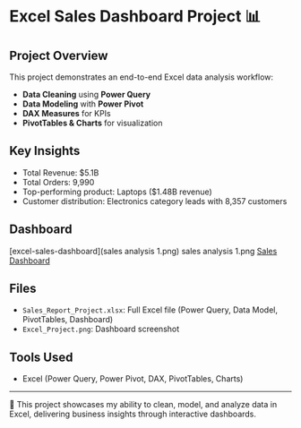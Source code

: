 # Excel Sales Dashboard Project 📊

## Project Overview
This project demonstrates an end-to-end Excel data analysis workflow:
- **Data Cleaning** using **Power Query**
- **Data Modeling** with **Power Pivot**
- **DAX Measures** for KPIs
- **PivotTables & Charts** for visualization

## Key Insights
- Total Revenue: $5.1B  
- Total Orders: 9,990  
- Top-performing product: Laptops ($1.48B revenue)  
- Customer distribution: Electronics category leads with 8,357 customers  

## Dashboard
[excel-sales-dashboard](sales analysis 1.png)
sales analysis 1.png
[Sales Dashboard](Excel_Project.png)

## Files
- `Sales_Report_Project.xlsx`: Full Excel file (Power Query, Data Model, PivotTables, Dashboard)
- `Excel_Project.png`: Dashboard screenshot

## Tools Used
- Excel (Power Query, Power Pivot, DAX, PivotTables, Charts)

---
📌 This project showcases my ability to clean, model, and analyze data in Excel, delivering business insights through interactive dashboards.
